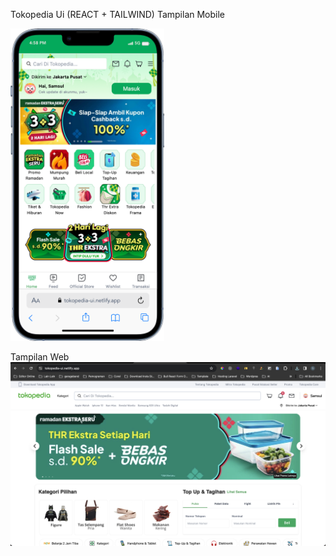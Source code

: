 Tokopedia Ui (REACT + TAILWIND)
Tampilan Mobile

<img src="./iPhone-13-PRO-tokopedia-ui.netlify.app.png" height="500px"/>

Tampilan Web
<img src="./Screenshot 2024-03-01 at 16.59.31.png" he />
